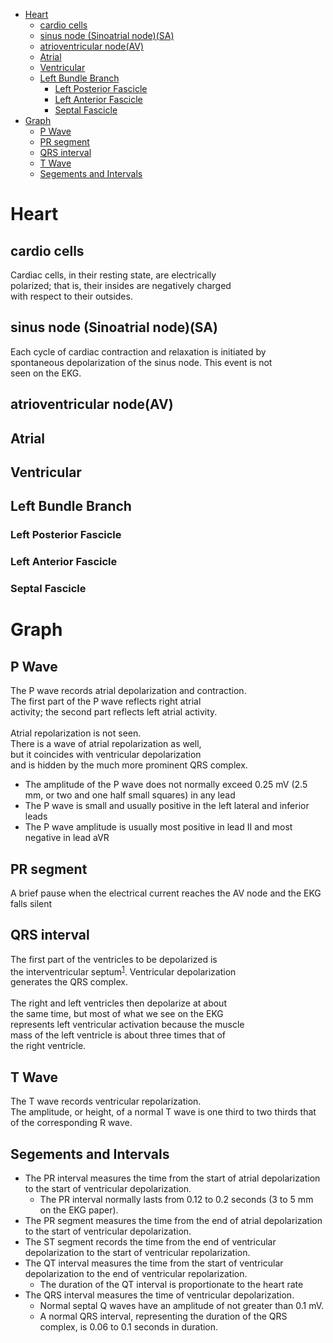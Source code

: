 - [Heart](#sec-1)
  - [cardio cells](#sec-1-1)
  - [sinus node (Sinoatrial node)(SA)](#sec-1-2)
  - [atrioventricular node(AV)](#sec-1-3)
  - [Atrial](#sec-1-4)
  - [Ventricular](#sec-1-5)
  - [Left Bundle Branch](#sec-1-6)
    - [Left Posterior Fascicle](#sec-1-6-1)
    - [Left Anterior Fascicle](#sec-1-6-2)
    - [Septal Fascicle](#sec-1-6-3)
- [Graph](#sec-2)
  - [P Wave](#sec-2-1)
  - [PR segment](#sec-2-2)
  - [QRS interval](#sec-2-3)
  - [T Wave](#sec-2-4)
  - [Segements and Intervals](#sec-2-5)


# Heart<a id="orgheadline10"></a>

## cardio cells<a id="orgheadline1"></a>

<p class="verse">
Cardiac cells, in their resting state, are electrically<br  />
polarized; that is, their insides are negatively charged<br  />
with respect to their outsides.<br  />
</p>

## sinus node (Sinoatrial node)(SA)<a id="orgheadline2"></a>

<p class="verse">
Each cycle of cardiac contraction and relaxation is initiated by<br  />
spontaneous depolarization of the sinus node. This event is not<br  />
seen on the EKG.<br  />
</p>

## atrioventricular node(AV)<a id="orgheadline3"></a>

## Atrial<a id="orgheadline4"></a>

## Ventricular<a id="orgheadline5"></a>

## Left Bundle Branch<a id="orgheadline9"></a>

### Left Posterior Fascicle<a id="orgheadline6"></a>

### Left Anterior Fascicle<a id="orgheadline7"></a>

### Septal Fascicle<a id="orgheadline8"></a>

# Graph<a id="orgheadline16"></a>

## P Wave<a id="orgheadline11"></a>

<p class="verse">
The P wave records atrial depolarization and contraction.<br  />
The first part of the P wave reflects right atrial<br  />
activity; the second part reflects left atrial activity.<br  />
<br  />
Atrial repolarization is not seen.<br  />
There is a wave of atrial repolarization as well,<br  />
but it coincides with ventricular depolarization<br  />
and is hidden by the much more prominent QRS complex.<br  />
</p>

-   The amplitude of the P wave does not normally exceed 0.25 mV (2.5 mm, or two and one half small squares) in any lead
-   The P wave is small and usually positive in the left lateral and inferior leads
-   The P wave amplitude is usually most positive in lead II and most negative in lead aVR

## PR segment<a id="orgheadline12"></a>

A brief pause when the electrical current reaches the AV node and the EKG falls silent

## QRS interval<a id="orgheadline13"></a>

<p class="verse">
The first part of the ventricles to be depolarized is<br  />
the interventricular septum<sup><a id="fnr.1" class="footref" href="#fn.1">1</a></sup>. Ventricular depolarization<br  />
generates the QRS complex.<br  />
<br  />
The right and left ventricles then depolarize at about<br  />
the same time, but most of what we see on the EKG<br  />
represents left ventricular activation because the muscle<br  />
mass of the left ventricle is about three times that of<br  />
the right ventricle.<br  />
</p>

## T Wave<a id="orgheadline14"></a>

<p class="verse">
The T wave records ventricular repolarization.<br  />
The amplitude, or height, of a normal T wave is one third to two thirds that of the corresponding R wave.<br  />
</p>

## Segements and Intervals<a id="orgheadline15"></a>

-   The PR interval measures the time from the start of atrial depolarization to the start of ventricular depolarization.
    -   The PR interval normally lasts from 0.12 to 0.2 seconds (3 to 5 mm on the EKG paper).
-   The PR segment measures the time from the end of atrial depolarization to the start of ventricular depolarization.
-   The ST segment records the time from the end of ventricular depolarization to the start of ventricular repolarization.
-   The QT interval measures the time from the start of ventricular depolarization to the end of ventricular repolarization.
    -   The duration of the QT interval is proportionate to the heart rate
-   The QRS interval measures the time of ventricular depolarization.
    -   Normal septal Q waves have an amplitude of not greater than 0.1 mV.
    -   A normal QRS interval, representing the duration of the QRS complex, is 0.06 to 0.1 seconds in duration.
